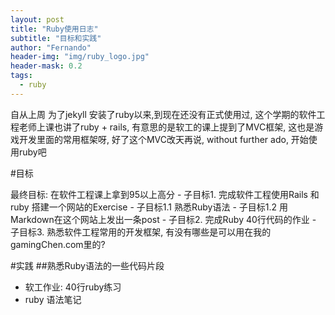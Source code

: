 ```yaml
---
layout: post
title: "Ruby使用日志"
subtitle: "目标和实践"
author: "Fernando"
header-img: "img/ruby_logo.jpg"
header-mask: 0.2
tags:
  - ruby
---
```


自从上周 为了jekyll 安装了ruby以来,到现在还没有正式使用过, 这个学期的软件工程老师上课也讲了ruby + rails, 有意思的是软工的课上提到了MVC框架, 这也是游戏开发里面的常用框架呀, 好了这个MVC改天再说, without further ado, 开始使用ruby吧

#目标

最终目标:  在软件工程课上拿到95以上高分
	 - 子目标1. 完成软件工程使用Rails 和 ruby 搭建一个网站的Exercise
	 	- 子目标1.1 熟悉Ruby语法
	 	- 子目标1.2 用Markdown在这个网站上发出一条post
	 - 子目标2. 完成Ruby 40行代码的作业
	 - 子目标3. 熟悉软件工程常用的开发框架, 有没有哪些是可以用在我的gamingChen.com里的?


#实践
##熟悉Ruby语法的一些代码片段
- 软工作业: 40行ruby练习
- ruby 语法笔记